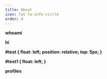 ```yaml
---
title: About
icon: fas fa-info-circle
order: 4
---
```



<b>whoami<b>

hi


#test {
  float: left;
  position: relative;
  top: 5px;
}

#test1 {
    float: left;
}


</style>


<b>profiles<b>


<div class="row">
    <div id="test1">
        <script src="https://tryhackme.com/badge/663816"></script>
    </div>
    <div id="test">
       <script src="https://www.hackthebox.eu/badge/834331"></script>
    </div>
</div>


